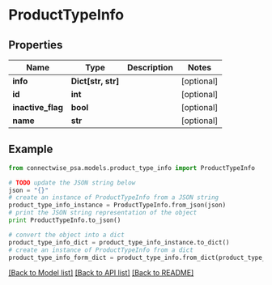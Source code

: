 # ProductTypeInfo


## Properties
Name | Type | Description | Notes
------------ | ------------- | ------------- | -------------
**info** | **Dict[str, str]** |  | [optional] 
**id** | **int** |  | [optional] 
**inactive_flag** | **bool** |  | [optional] 
**name** | **str** |  | [optional] 

## Example

```python
from connectwise_psa.models.product_type_info import ProductTypeInfo

# TODO update the JSON string below
json = "{}"
# create an instance of ProductTypeInfo from a JSON string
product_type_info_instance = ProductTypeInfo.from_json(json)
# print the JSON string representation of the object
print ProductTypeInfo.to_json()

# convert the object into a dict
product_type_info_dict = product_type_info_instance.to_dict()
# create an instance of ProductTypeInfo from a dict
product_type_info_form_dict = product_type_info.from_dict(product_type_info_dict)
```
[[Back to Model list]](../README.md#documentation-for-models) [[Back to API list]](../README.md#documentation-for-api-endpoints) [[Back to README]](../README.md)


